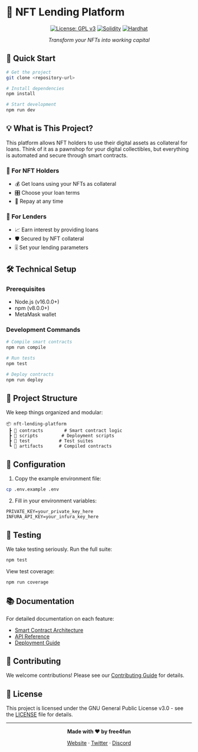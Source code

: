 # 🎨 NFT Lending Platform

<div align="center">

[![License: GPL v3](https://img.shields.io/badge/License-GPLv3-blue.svg)](https://www.gnu.org/licenses/gpl-3.0)
[![Solidity](https://img.shields.io/badge/Solidity-%5E0.8.19-brightgreen)](https://docs.soliditylang.org/)
[![Hardhat](https://img.shields.io/badge/Hardhat-2.17.0-yellow)](https://hardhat.org/)

*Transform your NFTs into working capital*
</div>

## 🚀 Quick Start

```bash
# Get the project
git clone <repository-url>

# Install dependencies
npm install

# Start development
npm run dev
```

## 💡 What is This Project?

This platform allows NFT holders to use their digital assets as collateral for loans. Think of it as a pawnshop for your digital collectibles, but everything is automated and secure through smart contracts.

### 🎯 For NFT Holders
- 💰 Get loans using your NFTs as collateral
- 🎛️ Choose your loan terms
- 🔄 Repay at any time

### 💎 For Lenders
- 📈 Earn interest by providing loans
- 🛡️ Secured by NFT collateral
- 🎚️ Set your lending parameters

## 🛠️ Technical Setup

### Prerequisites
- Node.js (v16.0.0+)
- npm (v8.0.0+)
- MetaMask wallet

### Development Commands

```bash
# Compile smart contracts
npm run compile

# Run tests
npm test

# Deploy contracts
npm run deploy
```

## 📁 Project Structure

We keep things organized and modular:

```
📦 nft-lending-platform
 ┣ 📂 contracts        # Smart contract logic
 ┣ 📂 scripts         # Deployment scripts
 ┣ 📂 test           # Test suites
 ┗ 📂 artifacts      # Compiled contracts
```

## 🔧 Configuration

1. Copy the example environment file:
```bash
cp .env.example .env
```

2. Fill in your environment variables:
```env
PRIVATE_KEY=your_private_key_here
INFURA_API_KEY=your_infura_key_here
```

## 🧪 Testing

We take testing seriously. Run the full suite:

```bash
npm test
```

View test coverage:
```bash
npm run coverage
```

## 📚 Documentation

For detailed documentation on each feature:

- [Smart Contract Architecture](./docs/ARCHITECTURE.md)
- [API Reference](./docs/API.md)
- [Deployment Guide](./docs/DEPLOYMENT.md)

## 🤝 Contributing

We welcome contributions! Please see our [Contributing Guide](./CONTRIBUTING.md) for details.

## 📜 License

This project is licensed under the GNU General Public License v3.0 - see the [LICENSE](LICENSE) file for details.

---

<div align="center">

**Made with ❤️ by free4fun**

[Website](https://www.mauricio.com.es) · [Twitter](https://twitter.com/fr334fun) · [Discord](https://discordapp.com/users/free4fun)

</div>

